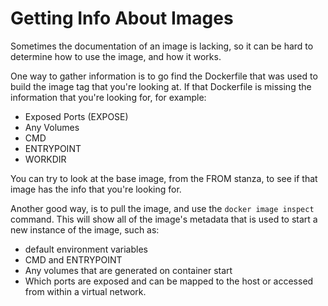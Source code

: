# Getting Info About Images

Sometimes the documentation of an image is lacking, so it can be hard to
determine how to use the image, and how it works.

One way to gather information is to go find the Dockerfile that was used to
build the image tag that you're looking at. If that Dockerfile is missing the information that you're looking for, for example:

- Exposed Ports (EXPOSE)
- Any Volumes
- CMD
- ENTRYPOINT
- WORKDIR

You can try to look at the base image, from the FROM stanza, to see if that
image has the info that you're looking for.

Another good way, is to pull the image, and use the `docker image inspect`
command. This will show all of the image's metadata that is used to start a new instance of the image, such as:

- default environment variables
- CMD and ENTRYPOINT
- Any volumes that are generated on container start
- Which ports are exposed and can be mapped to the host or accessed from within
  a virtual network.


